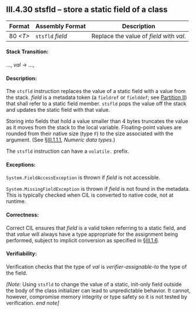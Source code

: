 ## III.4.30 stsfld &ndash; store a static field of a class

 | Format | Assembly Format | Description
 | ---- | ---- | ----
 | 80 _\<T\>_ | `stsfld` _field_ | Replace the value of _field_ with _val_.

#### Stack Transition:

&hellip;, _val_ &rarr; &hellip;,

#### Description:

The `stsfld` instruction replaces the value of a static field with a value from the stack. _field_ is a metadata token (a `fieldref` or `fielddef`; see [Partition II](ii.22-metadata-logical-format-tables.md)) that shall refer to a static field member. `stsfld` pops the value off the stack and updates the static field with that value.

Storing into fields that hold a value smaller than 4 bytes truncates the value as it moves from the stack to the local variable. Floating-point values are rounded from their native size (type `F`) to the size associated with the argument. (See §[III.1.1.1](iii.1.1.1-numeric-data-types.md), _Numeric data types_.)

The `stsfld` instruction can have a `volatile.` prefix.

#### Exceptions:

`System.FieldAccessException` is thrown if _field_ is not accessible.

`System.MissingFieldException` is thrown if _field_ is not found in the metadata. This is typically checked when CIL is converted to native code, not at runtime.

#### Correctness:

Correct CIL ensures that _field_ is a valid token referring to a static field, and that _value_ will always have a type appropriate for the assignment being performed, subject to implicit conversion as specified in §[III.1.6](iii.1.6-implicit-argument-coercion.md).

#### Verifiability:

Verification checks that the type of _val_ is *verifier-assignable-to* the type of the field.

_[Note:_ Using `stsfld` to change the value of a static, init-only field outside the body of the class initializer can lead to unpredictable behavior. It cannot, however, compromise memory integrity or type safety so it is not tested by verification. _end note]_
